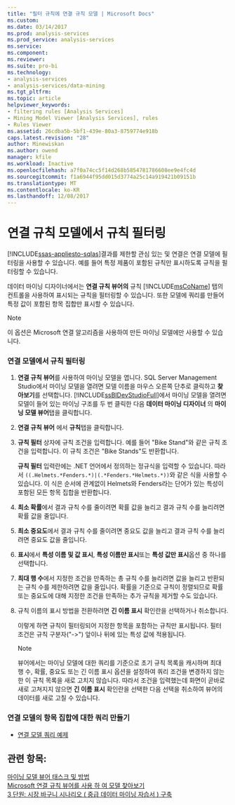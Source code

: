 ```yaml
---
title: "필터 규칙에 연결 규칙 모델 | Microsoft Docs"
ms.custom: 
ms.date: 03/14/2017
ms.prod: analysis-services
ms.prod_service: analysis-services
ms.service: 
ms.component: 
ms.reviewer: 
ms.suite: pro-bi
ms.technology:
- analysis-services
- analysis-services/data-mining
ms.tgt_pltfrm: 
ms.topic: article
helpviewer_keywords:
- filtering rules [Analysis Services]
- Mining Model Viewer [Analysis Services], rules
- Rules Viewer
ms.assetid: 26cdba5b-5bf1-439e-80a3-8759774e918b
caps.latest.revision: "28"
author: Minewiskan
ms.author: owend
manager: kfile
ms.workload: Inactive
ms.openlocfilehash: a7f0a74cc5f14d268b5854781786608ee9e4fc4d
ms.sourcegitcommit: f1a6944f95dd015d3774a25c14a919421b09151b
ms.translationtype: MT
ms.contentlocale: ko-KR
ms.lasthandoff: 12/08/2017
---
```

# <a name="filter-a-rule-in-an-association-rules-model"></a>연결 규칙 모델에서 규칙 필터링
[!INCLUDE[ssas-appliesto-sqlas](../../includes/ssas-appliesto-sqlas.md)]결과를 제한할 관심 있는 및 연결은 연결 모델에 필터링을 사용할 수 있습니다. 예를 들어 특정 제품이 포함된 규칙만 표시하도록 규칙을 필터링할 수 있습니다.  
  
 데이터 마이닝 디자이너에서는 **연결 규칙 뷰어의** 규칙 [!INCLUDE[msCoName](../../includes/msconame-md.md)] 탭의 컨트롤을 사용하여 표시되는 규칙을 필터링할 수 있습니다.  또한 모델에 쿼리를 만들어 특정 값이 포함된 항목 집합만 표시할 수 있습니다.  
  
> [!NOTE]  
>  이 옵션은 Microsoft 연결 알고리즘을 사용하여 만든 마이닝 모델에만 사용할 수 있습니다.  
  
### <a name="filter-a-rule-in-an-association-model"></a>연결 모델에서 규칙 필터링  
  
1.  **연결 규칙 뷰어**를 사용하여 마이닝 모델을 엽니다. SQL Server Management Studio에서 마이닝 모델을 열려면 모델 이름을 마우스 오른쪽 단추로 클릭하고 **찾아보기**를 선택합니다. [!INCLUDE[ssBIDevStudioFull](../../includes/ssbidevstudiofull-md.md)]에서 마이닝 모델을 열려면 모델이 들어 있는 마이닝 구조를 두 번 클릭한 다음 **데이터 마이닝 디자이너** 의 **마이닝 모델 뷰어**탭을 클릭합니다.  
  
2.  **연결 규칙 뷰어** 에서 **규칙**탭을 클릭합니다.  
  
3.  **규칙 필터** 상자에 규칙 조건을 입력합니다. 예를 들어 "Bike Stand"와 같은 규칙 조건을 입력합니다. 이 규칙 조건은 "Bike Stands"도 반환합니다.  
  
     **규칙 필터** 입력란에는 .NET 언어에서 정의하는 정규식을 입력할 수 있습니다. 따라서 `((.Helmets.*Fenders.*)|(.*Fenders.*Helmets.*))`와 같은 식을 사용할 수 있습니다. 이 식은 순서에 관계없이 Helmets와 Fenders라는 단어가 있는 특성이 포함된 모든 항목 집합을 반환합니다.  
  
4.  **최소 확률**에서 결과 규칙 수를 줄이려면 확률 값을 늘리고 결과 규칙 수를 늘리려면 확률 값을 줄입니다.  
  
5.  **최소 중요도**에서 결과 규칙 수를 줄이려면 중요도 값을 늘리고 결과 규칙 수를 늘리려면 중요도 값을 줄입니다.  
  
6.  **표시**에서 **특성 이름 및 값 표시**, **특성 이름만 표시**또는 **특성 값만 표시**옵션 중 하나를 선택합니다.  
  
7.  **최대 행 수**에서 지정한 조건을 만족하는 총 규칙 수를 늘리려면 값을 늘리고 반환되는 규칙 수를 제한하려면 값을 줄입니다. 확률을 기준으로 규칙이 정렬되므로 확률 또는 중요도에 대해 지정한 조건을 만족하는 추가 규칙을 제거할 수도 있습니다.  
  
8.  규칙 이름의 표시 방법을 전환하려면 **긴 이름 표시** 확인란을 선택하거나 취소합니다.  
  
     이렇게 하면 규칙이 필터링되어 지정한 항목을 포함하는 규칙만 표시됩니다. 필터 조건은 규칙 구분자("->") 앞이나 뒤에 있는 특성 값에 적용됩니다.  
  
    > [!NOTE]  
    >  뷰어에서는 마이닝 모델에 대한 쿼리를 기준으로 초기 규칙 목록을 캐시하며 최대 행 수, 확률, 중요도 또는 긴 이름 표시 옵션을 설정하여 쿼리 조건을 변경하지 않는 한 이 규칙 목록을 새로 고치지 않습니다. 따라서 조건을 입력했는데 화면이 곧바로 새로 고쳐지지 않으면 **긴 이름 표시** 확인란을 선택한 다음 선택을 취소하여 뷰어의 데이터를 새로 고칠 수 있습니다.  
  
### <a name="create-a-query-on-the-itemsets-in-an-association-model"></a>연결 모델의 항목 집합에 대한 쿼리 만들기  
  
-   [연결 모델 쿼리 예제](../../analysis-services/data-mining/association-model-query-examples.md)  
  
## <a name="see-also"></a>관련 항목:  
 [마이닝 모델 뷰어 태스크 및 방법](../../analysis-services/data-mining/mining-model-viewer-tasks-and-how-tos.md)   
 [Microsoft 연결 규칙 뷰어를 사용 하 여 모델 찾아보기](../../analysis-services/data-mining/browse-a-model-using-the-microsoft-association-rules-viewer.md)   
 [3 단원: 시장 바구니 시나리오 &#40; 중급 데이터 마이닝 자습서 &#41; 구축](http://msdn.microsoft.com/library/651eef38-772e-4d97-af51-075b1b27fc5a)  
  
  
